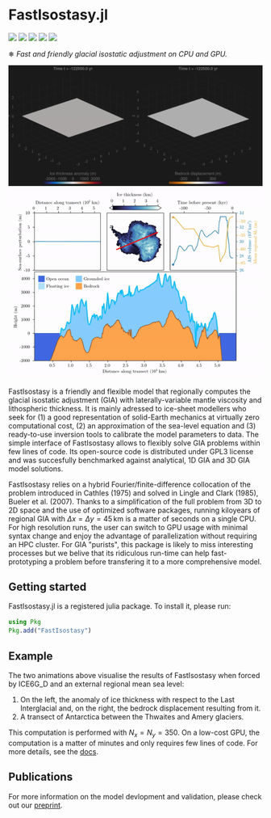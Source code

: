 # FastIsostasy.jl

[![](https://img.shields.io/badge/docs-stable-blue.svg)](https://janjereczek.github.io/FastIsostasy.jl/dev/)
[![](https://img.shields.io/badge/license-GNU_GPL_3.0-green.svg)](https://www.gnu.org/licenses/gpl-3.0.en.html)
[![](https://img.shields.io/badge/GMD-preprint-purple.svg)](https://egusphere.copernicus.org/preprints/2023/egusphere-2023-2869/#discussion)
[![][ci-img]][ci-url]
[![][codecov-img]][codecov-url]
<!-- [![codecov](https://codecov.io/gh/JuliaDynamics/TransitionsInTimeseries.jl/branch/main/graph/badge.svg)](https://codecov.io/gh/JuliaDynamics/TransitionsInTimeseries.jl) -->

[ci-img]: https://github.com/JanJereczek/FastIsostasy.jl/workflows/CI/badge.svg
[ci-url]: https://github.com/JanJereczek/FastIsostasy.jl/actions

[codecov-img]: https://codecov.io/gh/JanJereczek/FastIsostasy.jl/branch/master/graph/badge.svg
[codecov-url]: https://codecov.io/gh/JanJereczek/FastIsostasy.jl


❄ *Fast and friendly glacial isostatic adjustment on CPU and GPU.*

![GlacialCycle](docs/src/assets/isl-ice6g-N=350.gif)
![Transect](docs/src/assets/transect.gif)

FastIsostasy is a friendly and flexible model that regionally computes the glacial isostatic adjustment (GIA) with laterally-variable mantle viscosity and lithospheric thickness. It is mainly adressed to ice-sheet modellers who seek for (1) a good representation of solid-Earth mechanics at virtually zero computational cost, (2) an approximation of the sea-level equation and (3) ready-to-use inversion tools to calibrate the model parameters to data. The simple interface of FastIsostasy allows to flexibly solve GIA problems within few lines of code. Its open-source code is distributed under GPL3 license and was succesfully benchmarked against analytical, 1D GIA and 3D GIA model solutions.

FastIsostasy relies on a hybrid Fourier/finite-difference collocation of the problem introduced in Cathles (1975) and solved in Lingle and Clark (1985), Bueler et al. (2007). Thanks to a simplification of the full problem from 3D to 2D space and the use of optimized software packages, running kiloyears of regional GIA with $\Delta x = \Delta y = 45 \, \mathrm{km}$ is a matter of seconds on a single CPU. For high resolution runs, the user can switch to GPU usage with minimal syntax change and enjoy the advantage of parallelization without requiring an HPC cluster. For GIA "purists", this package is likely to miss interesting processes but we belive that its ridiculous run-time can help fast-prototyping a problem before transfering it to a more comprehensive model.


## Getting started

FastIsostasy.jl is a registered julia package. To install it, please run:

```julia
using Pkg
Pkg.add("FastIsostasy")
```

## Example

The two animations above visualise the results of FastIsostasy when forced by ICE6G_D and an external regional mean sea level:
1. On the left, the anomaly of ice thickness with respect to the Last Interglacial and, on the right, the bedrock displacement resulting from it.
2. A transect of Antarctica between the Thwaites and Amery glaciers.

This computation is performed with $N_{x} = N_{y} = 350$. On a low-cost GPU, the computation is a matter of minutes and only requires few lines of code. For more details, see the [docs](https://janjereczek.github.io/FastIsostasy.jl/dev/).

## Publications

For more information on the model devlopment and validation, please check out our [preprint](https://egusphere.copernicus.org/preprints/2023/egusphere-2023-2869/#discussion).